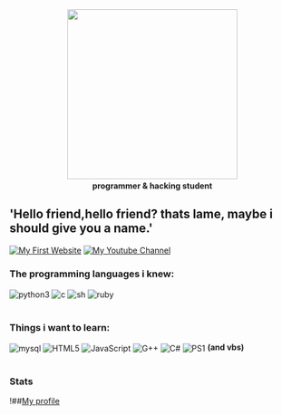 <div id="header" align="center">
  <img src="https://i.giphy.com/media/v1.Y2lkPTc5MGI3NjExbHA0cHJwc2xhdGQ5cXU5YTVvdDhzY2xiNnd3ZnBraG9oNnk0bWUxZCZlcD12MV9pbnRlcm5hbF9naWZfYnlfaWQmY3Q9Zw/UqxVRm1IaaIGk/giphy.gif" width="300"/>
  <b><br>programmer & hacking student</br></b>
</div>

## 'Hello friend,hello friend? thats lame, maybe i should give you a name.'

[![My First Website](https://img.shields.io/website?label=SiteFakeDeJogos&style=for-the-badge&url=https://w3irdguy.github.io/loop.github.io)](https://w3irdguy.github.io/loop.github.io)
[![My Youtube Channel](https://img.shields.io/badge/YouTube-FF0000?style=for-the-badge&logo=youtube&logoColor=white)](https://youtube.com/c/zantythelast)

### The programming languages i knew:

<div style="display: inline_block">
  
  <img align="center" alt="python3" src="https://img.shields.io/badge/Python-14354C?style=for-the-badge&logo=python&logoColor=white"/>
  <img align="center" alt="c" src="https://img.shields.io/badge/C-00599C?style=for-the-badge&logo=c&logoColor=white" />
  <img align="center" alt="sh" src="https://img.shields.io/badge/Shell_Script-121011?style=for-the-badge&logo=gnu-bash&logoColor=white" />
  <img align="center" alt="ruby" src="https://img.shields.io/badge/Ruby-CC342D?style=for-the-badge&logo=ruby&logoColor=white" />
</div><br/>

### Things i want to learn:

<div style="display: inline_block">
  <img align="center" alt="mysql" src="https://img.shields.io/badge/MySQL-00000F?style=for-the-badge&logo=mysql&logoColor=white"/>
  <img align="center" alt="HTML5" src="https://img.shields.io/badge/HTML5-E34F26?style=for-the-badge&logo=html5&logoColor=white"/>
  <img align="center" alt="JavaScript" src="https://img.shields.io/badge/JavaScript-323330?style=for-the-badge&logo=javascript&logoColor=F7DF1E" />
  <img align="center" alt="G++" src="https://img.shields.io/badge/C%2B%2B-00599C?style=for-the-badge&logo=c%2B%2B&logoColor=white" />
  <img align="center" alt="C#" src="https://img.shields.io/badge/C%23-239120?style=for-the-badge&logo=c-sharp&logoColor=white" />
  <img align="center" alt="PS1" src="https://img.shields.io/badge/Powershell-2CA5E0?style=for-the-badge&logo=powershell&logoColor=white"/>
  <b>(and vbs)</b>
</div><br/>

### Stats 
!##[My profile](https://github-stats-alpha.vercel.app/api/?username=w3irdguy&cc=000000&tc=7059b5&ic=9c6bff&bc=402773)
